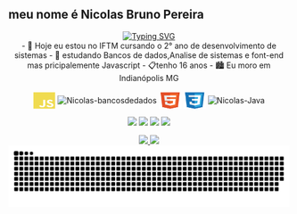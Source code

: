 ## meu nome é Nicolas Bruno Pereira
 <div align="center">
  <a href="https://git.io/typing-svg"><img src="https://readme-typing-svg.herokuapp.com?font=Fira+Code&pause=1000&color=F7B25B&width=435&lines=Bem+vindo+a+meu+perfil+do+GitHub" alt="Typing SVG" /></a>
</div>
 <div align="center">
- 🏫 Hoje eu estou no  IFTM cursando o 2° ano de desenvolvimento de sistemas
- 📖 estudando Bancos de dados,Analise de sistemas e font-end mas pricipalemente Javascript
- 📋tenho 16 anos
- 🏙️ Eu moro em Indianópolis MG
  <div style="display: inline_block"><br>
  <img align="center" alt="Nicolasbruno-Js" height="30" width="40" src="https://raw.githubusercontent.com/devicons/devicon/master/icons/javascript/javascript-plain.svg">
  <img align="center" alt="Nicolas-bancosdedados" height="30" width="40" src="https://img.icons8.com/?size=100&id=KZHjwwenS7oK&format=png&color=000000">
  <img align="center" alt="Nicolas-HTML" height="30" width="40" src="https://raw.githubusercontent.com/devicons/devicon/master/icons/html5/html5-original.svg">
  <img align="center" alt="Nicolas-CSS" height="30" width="40" src="https://raw.githubusercontent.com/devicons/devicon/master/icons/css3/css3-original.svg">
  <img align="center" alt="Nicolas-Java" height="30" width="40" src="https://img.icons8.com/?size=100&id=Pd2x9GWu9ovX&format=png&color=000000">
  </div>
  <div> 

  <a href="https://www.instagram.com/nicolas133bruno/" target="_blank"><img src="https://img.shields.io/badge/-Instagram-%23E4405F?style=for-the-badge&logo=instagram&logoColor=white" target="_blank"></a>
 	<a href="https://www.twitch.tv/nicolas133bruno" target="_blank"><img src="https://img.shields.io/badge/Twitch-9146FF?style=for-the-badge&logo=twitch&logoColor=white" target="_blank"></a>
<a href="mailto:nicolas.bruno@estudante.iftm.edu.br"><img src="https://img.shields.io/badge/-Gmail-%23333?style=for-the-badge&logo=gmail&logoColor=white" target="_blank"></a>
  <a href="https://www.linkedin.com/in/nicolas-bruno-pereira-31864133a/" target="_blank"><img src="https://img.shields.io/badge/-LinkedIn-%230077B5?style=for-the-badge&logo=linkedin&logoColor=white" target="_blank"></a> 
  
</div>
<div>
  <a href="https://beacons.ai/Nicolas133bruno">
    <img height="180em" src="https://github-readme-stats.vercel.app/api?username=Nicolas133bruno&show_icons=true&theme=dark&include_all_commits=true&count_private=true" />
    <img height="180em" src="https://github-readme-stats.vercel.app/api/top-langs/?username=Nicolas133bruno&layout=compact&langs_count=16&theme=dark" />
  </a>
</div>
<picture align="center">
  <source media="(prefers-color-scheme: dark)" srcset="https://raw.githubusercontent.com/Nicolas133bruno/Nicolas133bruno/output/github-contribution-grid-snake-dark.svg">
  <source media="(prefers-color-scheme: light)" srcset="https://raw.githubusercontent.com/Nicolas133bruno/Nicolas133bruno/output/github-contribution-grid-snake-dark.svg">
  <img align="center" alt="github contribution grid snake animation" src="https://raw.githubusercontent.com/mari4souza/mari4souza/output/github-contribution-grid-snake.svg">
</picture>


  
